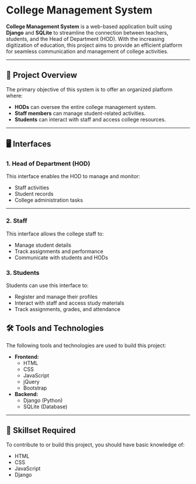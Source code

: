 # College Management System

**College Management System** is a web-based application built using **Django** and **SQLite** to streamline the connection between teachers, students, and the Head of Department (HOD). With the increasing digitization of education, this project aims to provide an efficient platform for seamless communication and management of college activities.

---

## 📌 Project Overview

The primary objective of this system is to offer an organized platform where:
- **HODs** can oversee the entire college management system.
- **Staff members** can manage student-related activities.
- **Students** can interact with staff and access college resources.

---

## 🖥️ Interfaces

### 1. **Head of Department (HOD)**
This interface enables the HOD to manage and monitor:
- Staff activities
- Student records
- College administration tasks

---

### 2. **Staff**
This interface allows the college staff to:
- Manage student details
- Track assignments and performance
- Communicate with students and HODs


### 3. **Students**
Students can use this interface to:
- Register and manage their profiles
- Interact with staff and access study materials
- Track assignments, grades, and attendance

## 🛠️ Tools and Technologies

The following tools and technologies are used to build this project:

- **Frontend:**
  - HTML
  - CSS
  - JavaScript
  - jQuery
  - Bootstrap
- **Backend:**
  - Django (Python)
  - SQLite (Database)

---

## 🚀 Skillset Required

To contribute to or build this project, you should have basic knowledge of:
- HTML
- CSS
- JavaScript
- Django


